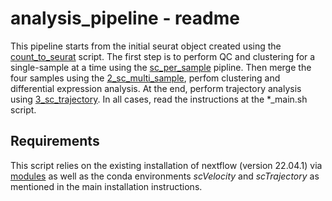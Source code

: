 # analysis_pipeline - readme

This pipeline starts from the initial seurat object created using the [count_to_seurat](../preprocessing/count_to_seurat/count_to_seurat_main.sh) script. The first step is to perform QC and clustering for a single-sample at a time using the [sc_per_sample](analysis_pipeline/1_sc_per_sample) pipline. Then merge the four samples using the [2_sc_multi_sample](analysis_pipeline/2_sc_multi_sample), perfom clustering and differential expression analysis. At the end, perform trajectory analysis using [3_sc_trajectory](analysis_pipeline/3_sc_trajectory). In all cases, read the instructions at the *_main.sh script.

## Requirements

This script relies on the existing installation of nextflow (version 22.04.1) via [modules](https://modules.readthedocs.io/en/latest/) as well as the conda environments *scVelocity* and *scTrajectory* as mentioned in the main installation instructions.
